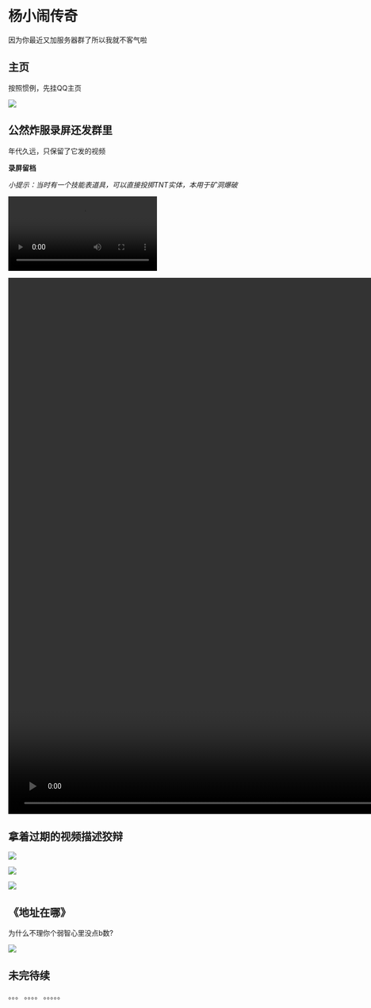 # 杨小闹传奇

因为你最近又加服务器群了所以我就不客气啦

## 主页

按照惯例，先挂QQ主页

![](/others/杨小闹/QQ.jpg)

## 公然炸服录屏还发群里

年代久远，只保留了它发的视频

**录屏留档**

*小提示：当时有一个技能表道具，可以直接投掷TNT实体，本用于矿洞爆破*

![](/others/杨小闹/杨小闹的视频.mp4)

<video width="1920" height="1080" controls>
  <source src="/others/杨小闹/杨小闹的视频.mp4" type="video/mp4">
  你的浏览器不支持播放此视频
</video>

## 拿着过期的视频描述狡辩

![](/others/杨小闹/2.png)

![](/others/杨小闹/2.1.png)

![](/others/杨小闹/2.2.png)

## 《地址在哪》

为什么不理你个弱智心里没点b数?

![](/others/杨小闹/3.png)


## 未完待续
。。。
。。。。
。。。。。